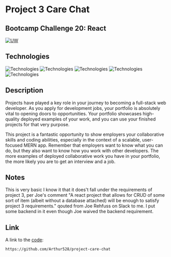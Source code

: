 # Project 3 Care Chat 
## Bootcamp Challenge 20: React
[![UW](https://img.shields.io/badge/UW-UW--Coding%20bootcamp-blueviolet)](https://bootcamp.uw.edu/)

## Technologies
![Technologies](https://img.shields.io/badge/-Git-F05032?logo=Git&logoColor=white)
![Technologies](https://img.shields.io/badge/-JavaScript-007396?logo=JavaScript&logoColor=white)
![Technologies](https://img.shields.io/badge/-Node.js-339933?logo=Node.js&logoColor=white)
![Technologies](https://img.shields.io/badge/-npm-CB3837?logo=npm&logoColor=white)
![Technologies](https://img.shields.io/badge/-ReactJs-61DAFB?logo=react&logoColor=white)

## Description
Projects have played a key role in your journey to becoming a full-stack web developer. As you apply for development jobs, your portfolio is absolutely vital to opening doors to opportunities. Your portfolio showcases high-quality deployed examples of your work, and you can use your finished projects for that very purpose.

This project is a fantastic opportunity to show employers your collaborative skills and coding abilities, especially in the context of a scalable, user-focused MERN app. Remember that employers want to know what you can do, but they also want to know how you work with other developers. The more examples of deployed collaborative work you have in your portfolio, the more likely you are to get an interview and a job. 

## Notes
This is very basic I know it that it does't fall under the requirements of project 3, per Joe's comment "A react project that allows for CRUD of some sort of item (albeit without a database attached) will be enough to satisfy project 3 requirements." qouted from Joe Rehfuss on Slack to me. I put some backend in it even though Joe waived the backend requirement. 
  
## Link
A link to the [code](https://github.com/Arthur528/project-care-chat):
```
https://github.com/Arthur528/project-care-chat
